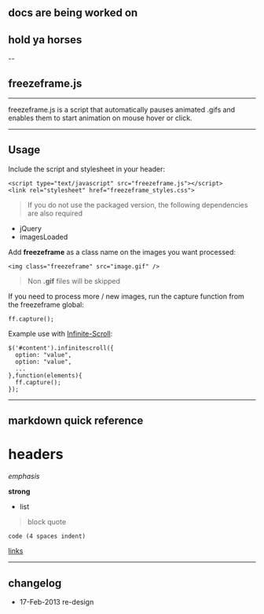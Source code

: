 ## docs are being worked on
## hold ya horses
--

## freezeframe.js
---
freezeframe.js is a script that automatically pauses animated .gifs and enables them to start animation on mouse hover or click.

----
## Usage

Include the script and stylesheet in your header:

    <script type="text/javascript" src="freezeframe.js"></script>
    <link rel="stylesheet" href="freezeframe_styles.css">
> If you do not use the packaged version, the following dependencies are also required
>
* jQuery
* imagesLoaded

Add **freezeframe** as a class name on the images you want processed:

    <img class="freezeframe" src="image.gif" />
> Non **.gif** files will be skipped

If you need to process more / new images, run the capture function from the freezeframe global:

    ff.capture();

Example use with [Infinite-Scroll](http://www.infinite-scroll.com/):

    $('#content').infinitescroll({
      option: "value",
      option: "value",
      ...
    },function(elements){
      ff.capture();
    });


---
## markdown quick reference
# headers

*emphasis*

**strong**

* list

>block quote

    code (4 spaces indent)
[links](http://wikipedia.org)

----
## changelog
* 17-Feb-2013 re-design